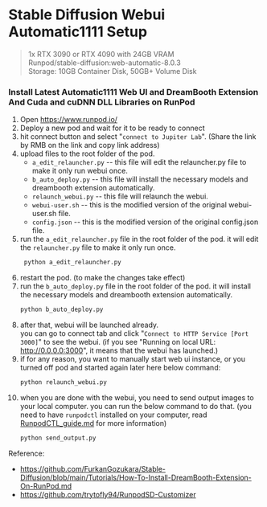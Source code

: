 # Stable Diffusion Webui Automatic1111 Setup
> 1x RTX 3090 or RTX 4090 with 24GB VRAM  
> Runpod/stable-diffusion:web-automatic-8.0.3  
> Storage: 10GB Container Disk, 50GB+ Volume Disk  
> 
### Install Latest Automatic1111 Web UI and DreamBooth Extension And Cuda and cuDNN DLL Libraries on RunPod  

1. Open https://www.runpod.io/
2. Deploy a new pod and wait for it to be ready to connect
3. hit connect button and select "`connect to Jupiter Lab`". (Share the link by RMB on the link and copy link address)
4. upload files to the root folder of the pod.  
    - `a_edit_relauncher.py`  -- this file will edit the relauncher.py file to make it only run webui once.  
    - `b_auto_deploy.py`  -- this file will install the necessary models and dreambooth extension automatically.  
    - `relaunch_webui.py`  -- this file will relaunch the webui.  
    - `webui-user.sh` -- this is the modified version of the original webui-user.sh file.  
    - `config.json` -- this is the modified version of the original config.json file.  
5. run the `a_edit_relauncher.py` file in the root folder of the pod. it will edit the `relauncher.py` file to make it only run once.
    ```bash
     python a_edit_relauncher.py
    ```
6. restart the pod. (to make the changes take effect)
7. run the `b_auto_deploy.py` file in the root folder of the pod. it will install the necessary models and dreambooth extension automatically.
    ```bash
    python b_auto_deploy.py
    ```
8. after that, webui will be launched already.  
you can go to connect tab and click "`Connect to HTTP Service [Port 3000]`" to see the webui. (if you see "Running on local URL: http://0.0.0.0:3000", it means that the webui has launched.)
9. if for any reason, you want to manually start web ui instance, or you turned off pod and started again later here below command:
    ```bash
    python relaunch_webui.py
    ```
10. when you are done with the webui, you need to send output images to your local computer. you can run the below command to do that. (you need to have `runpodctl` installed on your computer, read [RunpodCTL_guide.md](https://github.com/aaronfang/RunPod_Notes/blob/main/notes/RunpodCTL_guide.md) for more information)
    ```bash
    python send_output.py
    ```

Reference:  
- https://github.com/FurkanGozukara/Stable-Diffusion/blob/main/Tutorials/How-To-Install-DreamBooth-Extension-On-RunPod.md  
- https://github.com/trytofly94/RunpodSD-Customizer
